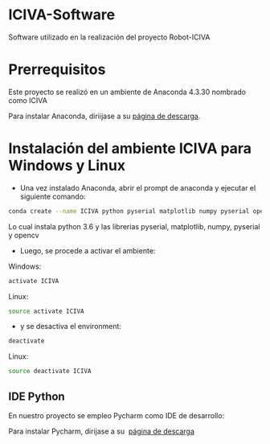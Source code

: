 # ICIVA-Software
Software utilizado en la realización del proyecto Robot-ICIVA

# Prerrequisitos
Este proyecto se realizó en un ambiente de Anaconda 4.3.30  nombrado como ICIVA

Para instalar Anaconda, diriijase a su  [página de descarga](https://www.anaconda.com/download/).

# Instalación del ambiente ICIVA para Windows y Linux
* Una vez instalado Anaconda, abrir el prompt de anaconda y ejecutar el siguiente comando:
```bash
conda create --name ICIVA python pyserial matplotlib numpy pyserial opencv
```

Lo cual instala python 3.6 y las librerias pyserial, matplotlib, numpy, pyserial y opencv

* Luego, se procede a activar el ambiente:

Windows:
```bash
activate ICIVA
```
Linux:
```bash
source activate ICIVA
```
* y se desactiva el environment:
```bash
deactivate
```
Linux:
```bash
source deactivate ICIVA
```

## IDE Python

En nuestro proyecto se empleo Pycharm como IDE de desarrollo:

Para instalar Pycharm, dirijase a su  [página de descarga](https://www.jetbrains.com/pycharm/download/)
